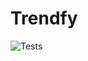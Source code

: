 # Trendfy

![Tests](https://github.com/romavini/trendfy/blob/master/.github/workflows/tests.yml/badge.svg)
